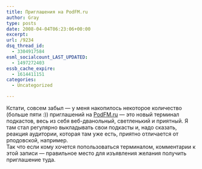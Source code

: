 ```yaml
---
title: Приглашения на PodFM.ru
author: Gray
type: posts
date: 2008-04-04T06:23:06+00:00
excerpt:
url: /9234
dsq_thread_id:
  - 3304917584
esml_socialcount_LAST_UPDATED:
  - 1497272403
essb_cache_expire:
  - 1614411151
categories:
  - Uncategorized

---
```








Кстати, совсем забыл &#8212; у меня накопилось некоторое количество (больше пяти :)) приглашений на <a href="http://podfm.ru/" target="_blank">PodFM.ru</a> &#8212; это новый терминал подкастов, весь из себя веб-дванольный, светленький и приятный. Я там стал регулярно выкладывать свои подкасты и, надо сказать, реакция аудитории, которая там уже есть, приятно отличается от рподовской, например.  
Так что если кому хочется попользоваться терминалом, комментарии к этой записи &#8212; правильное место для изъявления желания получить приглашение туда.